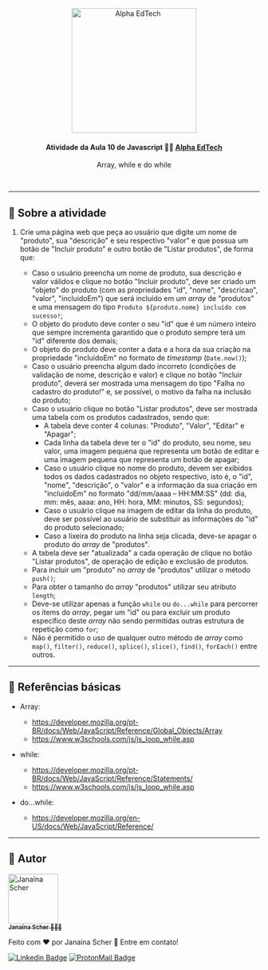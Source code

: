 <div  align="center">
	<a  href="https://www.alphaedtech.org.br/">
	    <img  src="https://user-images.githubusercontent.com/79182711/171509048-91800b54-de74-4dae-9924-3ce431a7cef2.png"  alt="Alpha EdTech"  title="Alpha EdTech"  width="250" />
	</a>
	<h4>
		Atividade da Aula 10 de Javascript 💃🏻
		<a  href="https://www.alphaedtech.org.br/">
		    Alpha EdTech
		</a>
	</h4>
	<p>Array, while e do while</p>
</div>
<br /> 

--- 

## 🧐 Sobre a atividade 

1. Crie uma página web que peça ao usuário que digite um nome de "produto", sua "descrição" e seu respectivo "valor" e que possua um botão de "Incluir produto" e outro botão de "Listar produtos", de forma que:

	- Caso o usuário preencha um nome de produto, sua descrição e valor válidos e clique no botão "Incluir produto", deve ser criado um "objeto" do produto (com as propriedades "id",  "nome", "descricao", "valor", "incluidoEm") que será incluído em um *array* de "produtos" e uma mensagem do tipo `Produto ${produto.nome} incluído com sucesso!`;
	- O objeto do produto deve conter o seu "id" que é um número inteiro que sempre incrementa garantido que o produto sempre terá um "id" diferente dos demais;
	- O objeto do produto deve conter a data e a hora da sua criação na propriedade "incluidoEm" no formato de *timestamp* (`Date.now()`);
	- Caso o usuário preencha algum dado incorreto (condições de validação de nome, descrição e valor) e clique no botão "Incluir produto", deverá ser mostrada uma mensagem do tipo "Falha no cadastro do produto!" e, se possível, o motivo da falha na inclusão do produto;
	- Caso o usuário clique no botão "Listar produtos", deve ser mostrada uma tabela com os produtos cadastrados, sendo que:
		- A tabela deve conter 4 colunas: "Produto", "Valor", "Editar" e "Apagar";
		- Cada linha da tabela deve ter o "id" do produto, seu nome, seu valor, uma imagem pequena que representa um botão de editar e uma imagem pequena que representa um botão de apagar;
		- Caso o usuário clique no nome do produto, devem ser exibidos todos os dados cadastrados no objeto respectivo, isto é, o "id",  "nome", "descrição", o "valor" e a informação da sua criação em "incluidoEm" no formato "dd/mm/aaaa – HH:MM:SS" (dd: dia, mm: mês, aaaa: ano, HH: hora, MM: minutos, SS: segundos);
		- Caso o usuário clique na imagem de editar da linha do produto, deve ser possível ao usuário de substituir as informações do "id" do produto selecionado;
		- Caso a lixeira do produto na linha seja clicada, deve-se apagar o produto do *array* de "produtos".
	- A tabela deve ser "atualizada" a cada operação de clique no botão "Listar produtos", de operação de edição e exclusão de produtos.
	- Para incluir um "produto" no *array* de "produtos" utilizar o método `push()`;
	- Para obter o tamanho do *array* "produtos" utilizar seu atributo `length`;
	- Deve-se utilizar apenas a função `while` ou `do...while` para percorrer os items do *array*, pegar um "id" ou para excluir um produto específico deste *array* não sendo permitidas outras estrutura de repetição como `for`;
	- Não é permitido o uso de qualquer outro método de *array* como `map()`, `filter()`, `reduce()`, `splice()`, `slice()`, `find()`, `forEach()` entre outros.

---
## 🔗 Referências básicas

- Array:
	- https://developer.mozilla.org/pt-BR/docs/Web/JavaScript/Reference/Global_Objects/Array
	- https://www.w3schools.com/js/js_loop_while.asp

- while:
	- https://developer.mozilla.org/pt-BR/docs/Web/JavaScript/Reference/Statements/
	- https://www.w3schools.com/js/js_loop_while.asp

- do...while:
	- https://developer.mozilla.org/en-US/docs/Web/JavaScript/Reference/

---  

## 🦸 Autor

<div>
	<a  href="https://github.com/janascher">
		<img src="https://avatars.githubusercontent.com/u/79182711?v=4" width="100px;" alt="Janaína Scher"/>
		<br />
		<sub>
			<b>Janaína Scher</b> 👩🏻‍💻
		</sub>
	</a>
</div>

Feito com ❤️ por Janaína Scher 👋 Entre em contato!
  
[![Linkedin Badge](https://img.shields.io/badge/LinkedIn-0077B5?style=for-the-badge&logo=linkedin&logoColor=white)](https://www.linkedin.com/in/janainascher/)
[![ProtonMail Badge](https://img.shields.io/badge/ProtonMail-8B89CC?style=for-the-badge&logo=protonmail&logoColor=white)](mailto:janainascher@protonmail.com)